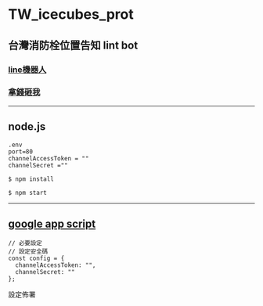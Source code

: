 # TW_icecubes_prot
## 台灣消防栓位置告知 lint bot
### [line機器人](https://liff.line.me/1645278921-kWRPP32q/?accountId=092byusf)
### [拿錢砸我](https://p.ecpay.com.tw/8E29ABF)
--------------
## node.js

```
.env 
port=80
channelAccessToken = ""
channelSecret =""
```

`$ npm install`

`$ npm start`



------------

## [google app script](https://github.com/firekilin/TW_icecubes_prot/tree/main/google_app_script)
```
// 必要設定
// 設定安全碼
const config = { 
  channelAccessToken: "",
  channelSecret: "" 
};
```

設定佈署
